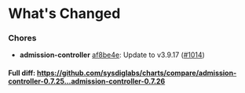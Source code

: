 # What's Changed

### Chores
- **admission-controller** [af8be4e](https://github.com/sysdiglabs/charts/commit/af8be4e6857a505c6e17739c390e5943f2bab751): Update to v3.9.17 ([#1014](https://github.com/sysdiglabs/charts/issues/1014))

#### Full diff: https://github.com/sysdiglabs/charts/compare/admission-controller-0.7.25...admission-controller-0.7.26
